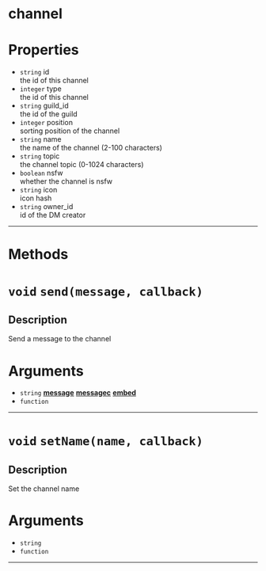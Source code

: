 # channel

# Properties
* `string` id  
the id of this channel  
* `integer` type  
the id of this channel  
* `string` guild_id  
the id of the guild  
* `integer` position  
sorting position of the channel  
* `string` name  
the name of the channel (2-100 characters)  
* `string` topic  
the channel topic (0-1024 characters)  
* `boolean` nsfw  
whether the channel is nsfw  
* `string` icon  
icon hash  
* `string` owner_id  
id of the DM creator  

---
# Methods
# `void` `send(message, callback)`
Description
---
Send a message to the channel  

# Arguments
* `string` **[message](https://github.com/devonium/gm-discordAPI/blob/doc/message.md#message)** **[messagec](https://github.com/devonium/gm-discordAPI/blob/doc/messagec.md#messagec)** **[embed](https://github.com/devonium/gm-discordAPI/blob/doc/embed.md#embed)**   
* `function`   

---
# `void` `setName(name, callback)`
Description
---
Set the channel name  

# Arguments
* `string`   
* `function`   

---
